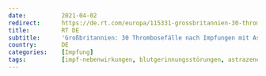 ```yaml
---
date:          2021-04-02
redirect:      https://de.rt.com/europa/115331-grossbritannien-30-thrombosefaelle-nach-impfung-astrazeneca/
title:         RT DE
subtitle:      'Großbritannien: 30 Thrombosefälle nach Impfungen mit AstraZeneca'
country:       DE
categories:    [Impfung]
tags:          [impf-nebenwirkungen, blutgerinnungsstörungen, astrazeneca]
---
```


